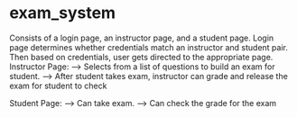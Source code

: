 # exam_system

Consists of a login page, an instructor page, and a student page.
Login page determines whether credentials match an instructor and student pair.
Then based on credentials, user gets directed to the appropriate page.
Instructor Page:
--> Selects from a list of questions to build an exam for student.
--> After student takes exam, instructor can grade and release the exam for student to check

Student Page:
--> Can take exam.
--> Can check the grade for the exam
